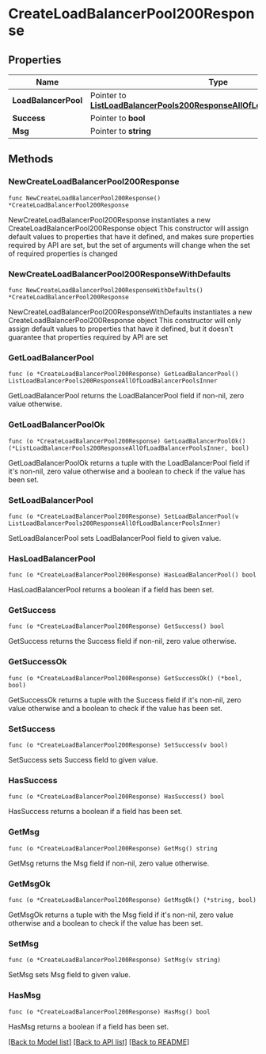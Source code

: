 # CreateLoadBalancerPool200Response

## Properties

Name | Type | Description | Notes
------------ | ------------- | ------------- | -------------
**LoadBalancerPool** | Pointer to [**ListLoadBalancerPools200ResponseAllOfLoadBalancerPoolsInner**](ListLoadBalancerPools200ResponseAllOfLoadBalancerPoolsInner.md) |  | [optional] 
**Success** | Pointer to **bool** |  | [optional] 
**Msg** | Pointer to **string** |  | [optional] 

## Methods

### NewCreateLoadBalancerPool200Response

`func NewCreateLoadBalancerPool200Response() *CreateLoadBalancerPool200Response`

NewCreateLoadBalancerPool200Response instantiates a new CreateLoadBalancerPool200Response object
This constructor will assign default values to properties that have it defined,
and makes sure properties required by API are set, but the set of arguments
will change when the set of required properties is changed

### NewCreateLoadBalancerPool200ResponseWithDefaults

`func NewCreateLoadBalancerPool200ResponseWithDefaults() *CreateLoadBalancerPool200Response`

NewCreateLoadBalancerPool200ResponseWithDefaults instantiates a new CreateLoadBalancerPool200Response object
This constructor will only assign default values to properties that have it defined,
but it doesn't guarantee that properties required by API are set

### GetLoadBalancerPool

`func (o *CreateLoadBalancerPool200Response) GetLoadBalancerPool() ListLoadBalancerPools200ResponseAllOfLoadBalancerPoolsInner`

GetLoadBalancerPool returns the LoadBalancerPool field if non-nil, zero value otherwise.

### GetLoadBalancerPoolOk

`func (o *CreateLoadBalancerPool200Response) GetLoadBalancerPoolOk() (*ListLoadBalancerPools200ResponseAllOfLoadBalancerPoolsInner, bool)`

GetLoadBalancerPoolOk returns a tuple with the LoadBalancerPool field if it's non-nil, zero value otherwise
and a boolean to check if the value has been set.

### SetLoadBalancerPool

`func (o *CreateLoadBalancerPool200Response) SetLoadBalancerPool(v ListLoadBalancerPools200ResponseAllOfLoadBalancerPoolsInner)`

SetLoadBalancerPool sets LoadBalancerPool field to given value.

### HasLoadBalancerPool

`func (o *CreateLoadBalancerPool200Response) HasLoadBalancerPool() bool`

HasLoadBalancerPool returns a boolean if a field has been set.

### GetSuccess

`func (o *CreateLoadBalancerPool200Response) GetSuccess() bool`

GetSuccess returns the Success field if non-nil, zero value otherwise.

### GetSuccessOk

`func (o *CreateLoadBalancerPool200Response) GetSuccessOk() (*bool, bool)`

GetSuccessOk returns a tuple with the Success field if it's non-nil, zero value otherwise
and a boolean to check if the value has been set.

### SetSuccess

`func (o *CreateLoadBalancerPool200Response) SetSuccess(v bool)`

SetSuccess sets Success field to given value.

### HasSuccess

`func (o *CreateLoadBalancerPool200Response) HasSuccess() bool`

HasSuccess returns a boolean if a field has been set.

### GetMsg

`func (o *CreateLoadBalancerPool200Response) GetMsg() string`

GetMsg returns the Msg field if non-nil, zero value otherwise.

### GetMsgOk

`func (o *CreateLoadBalancerPool200Response) GetMsgOk() (*string, bool)`

GetMsgOk returns a tuple with the Msg field if it's non-nil, zero value otherwise
and a boolean to check if the value has been set.

### SetMsg

`func (o *CreateLoadBalancerPool200Response) SetMsg(v string)`

SetMsg sets Msg field to given value.

### HasMsg

`func (o *CreateLoadBalancerPool200Response) HasMsg() bool`

HasMsg returns a boolean if a field has been set.


[[Back to Model list]](../README.md#documentation-for-models) [[Back to API list]](../README.md#documentation-for-api-endpoints) [[Back to README]](../README.md)


